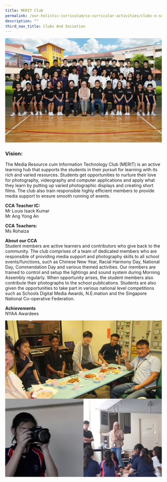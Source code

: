 ```yaml
---
title: MERIT Club
permalink: /our-holistic-curriculum/co-curricular-activities/clubs-n-societies/merit-club
description: ""
third_nav_title: Clubs And Societies
---
```


![](/images/Merit-Club-Formal.jpg)

### Vision:
The Media Resource cum Information Technology Club (MERIT) is an active learning hub that supports the students in their pursuit for learning with its rich and varied resources. Students get opportunities to nurture their love for photography, videography and computer applications and apply what they learn by putting up varied photographic displays and creating short films. The club also train responsible highly efficient members to provide media support to ensure smooth running of events.

**CCA Teacher IC:** <br>
Mr Louis Isack Kumar <br>
Mr Ang Yong An

**CCA Teachers:** <br>
Ms Rohaiza

**About our CCA** <br>
Student members are active learners and contributors who give back to the community. The club comprises of a team of dedicated members who are responsible of providing media support and photography skills to all school events/functions, such as Chinese New Year, Racial Harmony Day, National Day, Commendation Day and various themed activities. Our members are trained to control and setup the lightings and sound system during Morning Assembly regularly. When opportunity arises, the student members also contribute their photographs to the school
publications. Students are also given the opportunities to take part in various national level competitions such as Schools Digital Media Awards, N.E.mation and the Singapore National Co-operative Federation.

**Achievements** <br>
NYAA Awardees

![](/images/photo_2022-06-07_16-28-53.jpg)